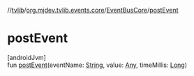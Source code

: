 //[tvlib](../../../index.md)/[org.mjdev.tvlib.events.core](../index.md)/[EventBusCore](index.md)/[postEvent](post-event.md)

# postEvent

[androidJvm]\
fun [postEvent](post-event.md)(eventName: [String](https://kotlinlang.org/api/latest/jvm/stdlib/kotlin/-string/index.html), value: [Any](https://kotlinlang.org/api/latest/jvm/stdlib/kotlin/-any/index.html), timeMillis: [Long](https://kotlinlang.org/api/latest/jvm/stdlib/kotlin/-long/index.html))

